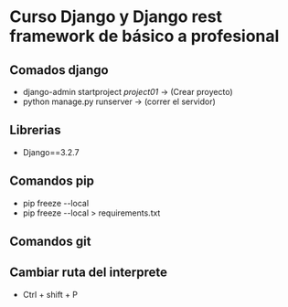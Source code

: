 # Curso Django y Django rest framework de básico a profesional  

## Comados django  
- django-admin startproject *project01* -> (Crear proyecto)  
- python manage.py runserver -> (correr el servidor)  

## Librerias  
- Django==3.2.7  

## Comandos pip
- pip freeze --local  
- pip freeze --local > requirements.txt  

## Comandos git  
  

## Cambiar ruta del interprete
- Ctrl + shift + P   

